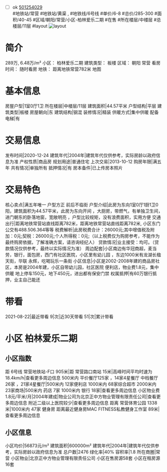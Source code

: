 - [ ] ok [501254029](https://bj.5i5j.com/ershoufang/501254029.html)  
 #地铁站/常营 #地铁站/黄渠 ,  #地铁线/6号线
#单价/6-8 #总价/285-300 #面积/40-45   #区域/朝阳/常营/小区-柏林爱乐二期 #在售 #所在楼层/中楼层 #总楼层/11层 #layout 
![layout](http://image2a.5i5j.com/bdir/layout/d102b134aab241e7b3d7c7a9c9c8825d.png_P5.jpg) 
# 简介 
 289万,  6.48万/m² 
小区： 柏林爱乐二期
建筑类型： 板楼
区域： 朝阳 常营
看房时间： 随时看房
地铁： 距离地铁常营782米 地图
# 基本信息 
 房屋户型|1室0厅1卫
所在楼层|中楼层/11层
建筑面积|44.57平米
户型结构|平层
建筑类型|板楼
房屋朝向|东
建筑结构|钢混
装修情况|精装
供暖方式|集中供暖
配备电梯|有
# 交易信息 
 发布时间|2020-12-24
建筑年代|2004年|建筑年代仅供参考，实际房龄以政府信息为准
产权性质|商品房
规划用途|普通住宅
上次交易|2013-10-12
购房年限|满五年
共有情况|单独所有
抵押情况|有
房本备件|已上传房本照片
# 交易特色 
 核心卖点|满五年唯一 户型方正 前后不临街
户型介绍|此房为东向1室0厅1厨1卫0阳，建筑面积为44.57平米，此房为东向开间 ，大厨房，带燃气，有单独卫生间，进门朝东的卧落地窗，宽敞明亮 ，户型比较规矩，没有浪费面积，实用方便
交通出行|距离地铁常营站直线距离782米，距离地铁常营站直线距离782米, 小区东门公交有488.506.364等等
税费解析|此房税费合计：26000元;其中增值税及附加：0元;契税：26000元;个人所得税：0元;（以上税费仅为购房参考，不能作为最终购房依据，了解准确方案，请咨询经纪人）
贷款情况|业主接受：均可。（贷款情况仅供参考，最终以实际情况为准）
周边配套|小区南边有华冠商超，麦当劳，银行，面包房，西门有社区医院，小区里有幼儿园 ，东边1000米有龙湖长楹天街，华联 永辉，吃喝玩乐一条街
小区信息|小区是2002-2008年建的商品房社区，本房是2004年建，小区自带幼儿园，社区医院 便利店，物业费1.8元，集中供暖  地上停车150元，地下450元，进出都有保安门禁
权属抵押|有60万银行抵押，业主自己能还
# 带看 
 2021-08-22|最近带看	 9|次|近30天带看	 51|次|累计带看
# 小区 柏林爱乐二期
## 小区指数 
 距 6号线 常营地铁站-F口 905米|距 常营路口南站 15米|高峰时间平均时速为18.4km/h|查看更多周边信息
500米内 平价餐厅125家 ，14家4星餐厅
中档餐厅26家 ，21家4星餐厅|500米内 12家便利店
1000米内 68家综合超市
2000米内 23家商场|500米内 药店 7家
1000米内 银行 18家|查看更多周边信息
小区物业费1.8元/平米/月|2004年建成|物业公司为北京正中方物业管理有限责任公司|查看更多周边信息
附近二级以上医院较少|查看更多周边信息
距离 常营体育公园 1338米|1000米内 47家 健身房
距离最近健身房MAC FITNESS私教健身工作室 89米|查看更多周边信息
## 小区信息 
 小区均价|56873元/m²
建筑面积|600000m²
建筑年代|2004年|建筑年代仅供参考，实际房龄以政府信息为准
总户数|2476
绿化率|40%
容积率|1.8
所在商圈|常营
小区物业|北京正中方物业管理有限责任公司
小区在售房源58套
小区在租房源16套
